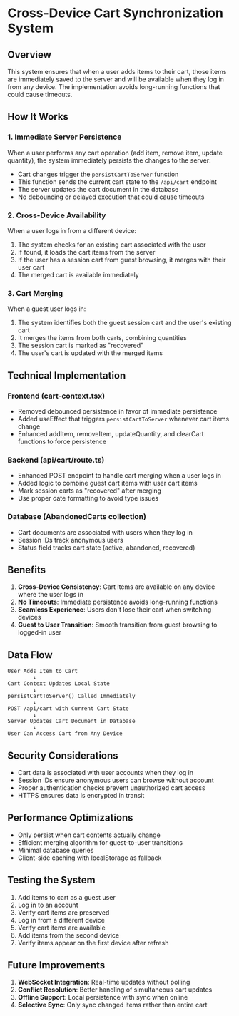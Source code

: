# Cross-Device Cart Synchronization System

## Overview
This system ensures that when a user adds items to their cart, those items are immediately saved to the server and will be available when they log in from any device. The implementation avoids long-running functions that could cause timeouts.

## How It Works

### 1. Immediate Server Persistence
When a user performs any cart operation (add item, remove item, update quantity), the system immediately persists the changes to the server:

- Cart changes trigger the `persistCartToServer` function
- This function sends the current cart state to the `/api/cart` endpoint
- The server updates the cart document in the database
- No debouncing or delayed execution that could cause timeouts

### 2. Cross-Device Availability
When a user logs in from a different device:

1. The system checks for an existing cart associated with the user
2. If found, it loads the cart items from the server
3. If the user has a session cart from guest browsing, it merges with their user cart
4. The merged cart is available immediately

### 3. Cart Merging
When a guest user logs in:

1. The system identifies both the guest session cart and the user's existing cart
2. It merges the items from both carts, combining quantities
3. The session cart is marked as "recovered"
4. The user's cart is updated with the merged items

## Technical Implementation

### Frontend (cart-context.tsx)
- Removed debounced persistence in favor of immediate persistence
- Added useEffect that triggers `persistCartToServer` whenever cart items change
- Enhanced addItem, removeItem, updateQuantity, and clearCart functions to force persistence

### Backend (api/cart/route.ts)
- Enhanced POST endpoint to handle cart merging when a user logs in
- Added logic to combine guest cart items with user cart items
- Mark session carts as "recovered" after merging
- Use proper date formatting to avoid type issues

### Database (AbandonedCarts collection)
- Cart documents are associated with users when they log in
- Session IDs track anonymous users
- Status field tracks cart state (active, abandoned, recovered)

## Benefits

1. **Cross-Device Consistency**: Cart items are available on any device where the user logs in
2. **No Timeouts**: Immediate persistence avoids long-running functions
3. **Seamless Experience**: Users don't lose their cart when switching devices
4. **Guest to User Transition**: Smooth transition from guest browsing to logged-in user

## Data Flow

```
User Adds Item to Cart
        ↓
Cart Context Updates Local State
        ↓
persistCartToServer() Called Immediately
        ↓
POST /api/cart with Current Cart State
        ↓
Server Updates Cart Document in Database
        ↓
User Can Access Cart from Any Device
```

## Security Considerations

- Cart data is associated with user accounts when they log in
- Session IDs ensure anonymous users can browse without account
- Proper authentication checks prevent unauthorized cart access
- HTTPS ensures data is encrypted in transit

## Performance Optimizations

- Only persist when cart contents actually change
- Efficient merging algorithm for guest-to-user transitions
- Minimal database queries
- Client-side caching with localStorage as fallback

## Testing the System

1. Add items to cart as a guest user
2. Log in to an account
3. Verify cart items are preserved
4. Log in from a different device
5. Verify cart items are available
6. Add items from the second device
7. Verify items appear on the first device after refresh

## Future Improvements

1. **WebSocket Integration**: Real-time updates without polling
2. **Conflict Resolution**: Better handling of simultaneous cart updates
3. **Offline Support**: Local persistence with sync when online
4. **Selective Sync**: Only sync changed items rather than entire cart